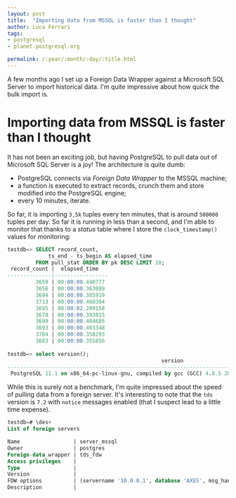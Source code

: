 ```yaml
---
layout: post
title:  "Importing data from MSSQL is faster than I thought"
author: Luca Ferrari
tags:
- postgresql
- planet-postgresql-org

permalink: /:year/:month/:day/:title.html
---
```

A few months ago I set up a Foreign Data Wrapper against a Microsoft SQL Server to import historical data.
I'm quite impressive about how quick the bulk import is.

# Importing data from MSSQL is faster than I thought

It has not been an exciting job, but having PostgreSQL to pull data out of Microsoft SQL Server is a joy!
The architecture is quite dumb:
- PostgreSQL connects via *Foreign Data Wrapper* to the MSSQL machine;
- a function is executed to extract records, crunch them and store modified into the PostgreSQL engine;
- every 10 minutes, iterate.

So far, it is importing `3,5k` tuples every ten minutes, that is around `500000` tuples per day. So far it is running in less than a second, and I'm able to monitor that thanks to a *status* table where I store the `clock_timestamp()` values for monitoring:

```sql
testdb=> SELECT record_count, 
             ts_end - ts_begin AS elapsed_time
         FROM pull_stat ORDER BY pk DESC LIMIT 10;
 record_count |  elapsed_time   
--------------|-----------------
         3659 | 00:00:00.440777
         3656 | 00:00:00.363089
         3694 | 00:00:00.385919
         3713 | 00:00:00.460304
         3695 | 00:00:02.209158
         3678 | 00:00:00.393815
         3699 | 00:00:00.404685
         3693 | 00:00:00.403348
         3704 | 00:00:00.358293
         3683 | 00:00:00.355856
         
testdb=> select version();
                                                 version                                                 
---------------------------------------------------------------------------------------------------------
 PostgreSQL 11.1 on x86_64-pc-linux-gnu, compiled by gcc (GCC) 4.8.5 20150623 (Red Hat 4.8.5-28), 64-bit
```

While this is surely not a benchmark, I'm quite impressed about the speed of pulling data from a foreign server.
It's interesting to note that the `tds` version is `7.2` with `notice` messages enabled (that I suspect lead to a little time expense).

```sql
testdb=# \des+
List of foreign servers

Name                 | server_mssql
Owner                | postgres
Foreign-data wrapper | tds_fdw
Access privileges    | 
Type                 | 
Version              | 
FDW options          | (servername '10.0.0.1', database 'AXES', msg_handler 'notice', tds_version '7.2')
Description          | 
```
